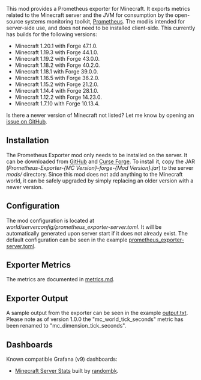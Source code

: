 This mod provides a Prometheus exporter for Minecraft. It exports metrics
related to the Minecraft server and the JVM for consumption by the open-source
systems monitoring toolkit, [Prometheus]. The mod is intended for server-side
use, and does not need to be installed client-side. This currently has builds
for the following versions:

- Minecraft 1.20.1 with Forge 47.1.0.
- Minecraft 1.19.3 with Forge 44.1.0.
- Minecraft 1.19.2 with Forge 43.0.0.
- Minecraft 1.18.2 with Forge 40.2.0.
- Minecraft 1.18.1 with Forge 39.0.0.
- Minecraft 1.16.5 with Forge 36.2.0.
- Minecraft 1.15.2 with Forge 21.2.0.
- Minecraft 1.14.4 with Forge 28.1.0.
- Minecraft 1.12.2 with Forge 14.23.0.
- Minecraft 1.7.10 with Forge 10.13.4.

Is there a newer version of Minecraft not listed? Let me know by opening an
[issue on GitHub].


Installation
------------

The Prometheus Exporter mod only needs to be installed on the server. It can be
downloaded from [GitHub] and [Curse Forge]. To install it, copy the JAR
(*Prometheus-Exporter-{MC Version}-forge-{Mod Version}.jar*) to the server
*mods/* directory. Since this mod does not add anything to the Minecraft world,
it can be safely upgraded by simply replacing an older version with a newer
version.


Configuration
-------------

The mod configuration is located at *world/serverconfig/prometheus_exporter-server.toml*.
It will be automatically generated upon server start if it does not already
exist. The default configuration can be seen in the example [prometheus_exporter-server.toml].


Exporter Metrics
----------------

The metrics are documented in [metrics.md].


Exporter Output
---------------

A sample output from the exporter can be seen in the example [output.txt].
Please note as of version 1.0.0 the "mc_world_tick_seconds" metric has been
renamed to "mc_dimension_tick_seconds".


Dashboards
----------

Known compatible Grafana (v9) dashboards:

- [Minecraft Server Stats] built by [randombk].


[Curse Forge]: https://www.curseforge.com/minecraft/mc-mods/prometheus-exporter
[GitHub]: https://github.com/cpburnz/minecraft-prometheus-exporter/releases
[Minecraft Server Stats]: https://grafana.com/grafana/dashboards/16508-minecraft-server-stats/
[Prometheus]: https://prometheus.io/
[issue on GitHub]: https://github.com/cpburnz/minecraft-prometheus-exporter/issues
[metrics.md]: https://github.com/cpburnz/minecraft-prometheus-exporter/blob/mc1.18.2/metrics.md
[output.txt]: https://github.com/cpburnz/minecraft-prometheus-exporter/blob/mc1.18.2/examples/output.txt
[prometheus_exporter-server.toml]: https://github.com/cpburnz/minecraft-prometheus-exporter/blob/mc1.18.2/examples/prometheus_exporter-server.toml
[randombk]: https://github.com/randombk
